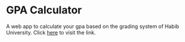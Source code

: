 # GPA Calculator
A web app to calculate your gpa based on the grading system of Habib University.
Click [here](https://muhammadusaid.github.io/gpa_calculator_2/) to visit the link.